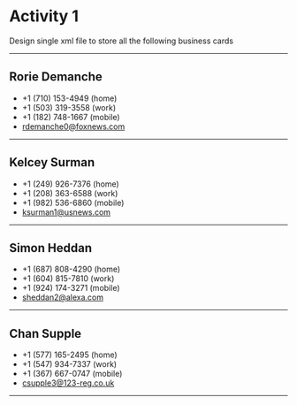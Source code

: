 # Activity 1

Design single xml file to store all the following business cards

---

## Rorie Demanche

- +1 (710) 153-4949 (home)
- +1 (503) 319-3558 (work)
- +1 (182) 748-1667 (mobile)
- rdemanche0@foxnews.com

---

## Kelcey Surman

- +1 (249) 926-7376 (home)
- +1 (208) 363-6588 (work)
- +1 (982) 536-6860 (mobile)
- ksurman1@usnews.com

---

## Simon Heddan

- +1 (687) 808-4290 (home)
- +1 (604) 815-7810 (work)
- +1 (924) 174-3271 (mobile)
- sheddan2@alexa.com

---

## Chan Supple

- +1 (577) 165-2495 (home)
- +1 (547) 934-7337 (work)
- +1 (367) 667-0747 (mobile)
- csupple3@123-reg.co.uk

---
